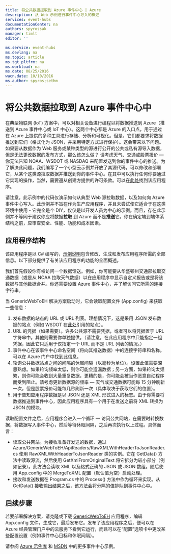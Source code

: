 ```yaml
---
title: 将公共数据提取到 Azure 事件中心 | Azure
description: 从 Web 示例进行事件中心导入的概述
services: event-hubs
documentationCenter: na
authors: spyrossak
manager: timlt
editor: ''

ms.service: event-hubs
ms.devlang: na
ms.topic: article
ms.tgt_pltfrm: na
ms.workload: na
ms.date: 08/25/2016
wacn.date: 10/10/2016
ms.author: spyros;sethm
---
```


# 将公共数据拉取到 Azure 事件中心中

在典型物联网 (IoT) 方案中，可以对相关设备进行编程以将数据推送到 Azure（推送到 Azure 事件中心或 IoT 中心）。这两个中心都是 Azure 的入口点，用于通过在  Azure 上提供的多种工具进行存储、分析和可视化。但是，它们都要求将数据推送到它们（格式化为 JSON，并采用特定方式进行保护）。这会带来以下问题。如果要从数据作为 Web 服务或某种类型的源进行公开的公共或私有源导入数据，但是无法更改数据的发布方式，那么该怎么做？ 请考虑天气、交通或股票报价 — 你无法告知 NOAA、WSDOT 或 NASDAQ 来配置发送到你的事件中心的推送。为了解决此问题，我们编写了一个小型云示例并开放了其源代码，可以修改和部署它，从某个这类源拉取数据并推送到你的事件中心。在其中可以执行任何你要通过它实现的操作，当然，需要遵从创建方提供的许可条款。可以在[此处](https://github.com/Azure-Samples/event-hubs-dotnet-importfromweb/)找到该应用程序。

请注意，此示例中的代码仅演示如何从典型 Web 源拉取数据，以及如何向 Azure 事件中心写入。此示例并不旨在作为生产应用程序，并且未尝试使它适合于在这类环境中使用 - 它完全是个 DIY，仅仅是以开发人员为中心的示例。而且，存在此示例并不等同于建议你应将数据**拉取** 到 Azure 而不是**推送**它。你在确定端到端体系结构之前，应审查安全、性能、功能和成本因素。

## 应用程序结构

该应用程序是以 C# 编写的，[示例说明](https://github.com/Azure-Samples/event-hubs-dotnet-importfromweb)包含修改、生成和发布应用程序所需的全部信息。以下部分提供了有关该应用程序的功能的全面概述。

我们首先假设你有权访问一个数据馈送。例如，你可能要从华盛顿州交通部拉取交通数据（或是从 NOAA 拉取天气数据）以在应用程序中显示自定义报告或是将该数据与其他数据合并。你还需要设置 Azure 事件中心，并了解访问它所需的连接字符串。

当 GenericWebToEH 解决方案启动时，它会读取配置文件 (App.config) 来获取一些信息：

1. 发布数据的站点的 URL 或 URL 列表。理想情况下，这是采用 JSON 发布数据的站点（例如 WSDOT 在[此处](http://www.wsdot.wa.gov/Traffic/api/)引用的站点）。
2. URL 的凭据（如果需要）。许多公共源不需要凭据，或者可以将凭据置于 URL 字符串中。其他则需要你单独提供。（请注意，在此应用程序中只能指定一组凭据，因此它只适用于仅指定一个 URL 而不是 URL 列表的情况。）
3. 事件中心在该事件中心命名空间（将向其推送数据）中的连接字符串和名称。可以在 Azure 门户中找到此信息。
4. 轮询公共数据站点之间的间隔的休眠间隔（以毫秒为单位）。设置此值需要深思熟虑。如果轮询频率太低，则你可能会遗漏数据；另一方面，如果轮询太频繁，则你可能会收到大量重复数据，更糟的是，你可能会被当作恶意自动程序而受到阻止。请考虑更新数据源的频率 — 天气或交通数据可能每 15 分钟刷新一次，但是股票报价可能每几秒刷新一次（具体取决于获取它们的位置）。
5. 用于告知应用程序数据是以 JSON 还是 XML 形式进入的标志。由于你需要将数据推送到事件中心，因此应用程序具有一个用于在发送之前将 XML 转换为 JSON 的模块。

读取配置文件之后，应用程序会进入一个循环 — 访问公共网站，在需要时转换数据，将数据写入事件中心，然后等待休眠间隔，之后再次执行以上过程。具体而言：

  * 读取公共网站。为接收准备好发送的数据，通过 Azure/GenericWebToEH/ApiReaders/RawXMLWithHeaderToJsonReader.cs 使用 RawXMLWithHeaderToJsonReader 类的实例。它在 GetData() 方法中读取源流，然后使用 GetXmlFromOriginalText 将它拆分为较小部分（例如记录）。此方法会读取 XML 以及格式正确的 JSON 或 JSON 数组。随后使用 App.config 中的 MergeToXML 配置（默认值为空）启动处理。
  * 接收和发送数据在 Program.cs 中的 Process() 方法中作为循环来实现。从 GetData() 接收输出结果之后，该方法会将分隔的值排队到事件中心中。

## 后续步骤

若要部署解决方案，请克隆或下载 [GenericWebToEH](https://github.com/Azure-Samples/event-hubs-dotnet-importfromweb) 应用程序，编辑 App.config 文件，生成它，最后发布它。发布了该应用程序之后，便可以在 Azure 经典管理门户中的云服务下看到它运行，而且可以在“配置”选项卡中更改某些配置设置（例如事件中心目标和休眠间隔）。

请参阅 [Azure 示例库](https://azure.microsoft.com/documentation/samples/?service=event-hubs) 和 [MSDN](https://code.msdn.microsoft.com/site/search?query=event%20hubs&f%5B0%5D.Value=event%20hubs&f%5B0%5D.Type=SearchText&ac=5) 中的更多事件中心示例。

<!---HONumber=Mooncake_0926_2016-->